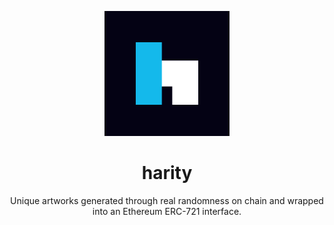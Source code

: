 <p align="center">
  <img width="200" src="./harity_icon.png">
</p>

<h1 align="center">harity</h1>

<div align="center">

Unique artworks generated through real randomness on chain and wrapped into an Ethereum ERC-721 interface.

</div>
